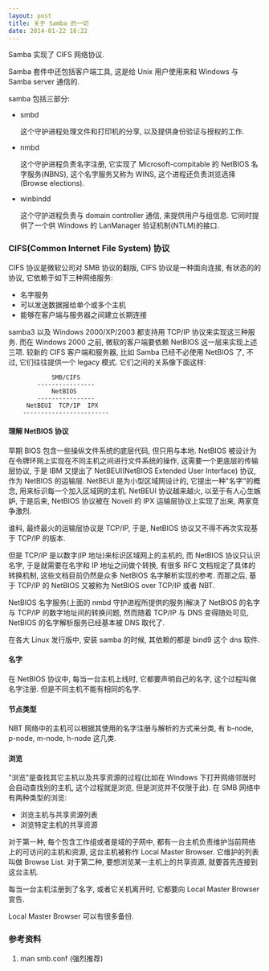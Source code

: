 ```yaml
---
layout: post
title: 关于 Samba 的一切
date: 2014-01-22 16:22
---
```


Samba 实现了 CIFS 网络协议.

Samba 套件中还包括客户端工具, 这是给 Unix 用户使用来和 Windows 与 Samba server 通信的.

samba 包括三部分:

*   smbd
    
    这个守护进程处理文件和打印机的分享, 以及提供身份验证与授权的工作.

*   nmbd

    这个守护进程负责名字注册, 它实现了 Microsoft-compitable 的 NetBIOS 名字服务(NBNS), 这个名字服务又称为 WINS, 这个进程还负责浏览选择(Browse elections).

*   winbindd

    这个守护进程负责与 domain controller 通信, 来提供用户与组信息. 它同时提供了一个供 Windows 的 LanManager 验证机制(NTLM)的接口.

### CIFS(Common Internet File System) 协议

CIFS 协议是微软公司对 SMB 协议的翻版, CIFS 协议是一种面向连接, 有状态的的协议, 它依赖于如下三种网络服务:

*   名字服务
*   可以发送数据报给单个或多个主机
*   能够在客户端与服务器之间建立长期连接

samba3 以及 Windows 2000/XP/2003 都支持用 TCP/IP 协议来实现这三种服务. 而在 Windows 2000 之前, 微软的客户端要依赖 NetBIOS 这一层来实现上述三项. 较新的 CIFS 客户端和服务器, 比如 Samba 已经不必使用 NetBIOS 了, 不过, 它们往往提供一个 legacy 模式. 它们之间的关系像下面这样: 

                SMB/CIFS
            ----------------
                NetBIOS
            ----------------
         NetBEUI  TCP/IP  IPX
        ------------------------

#### 理解 NetBIOS 协议

早期 BIOS 包含一些操纵文件系统的底层代码, 但只用与本地. NetBIOS 被设计为在令牌环网上实现在不同主机之间进行文件系统的操作, 这需要一个更底层的传输层协议, 于是 IBM 又提出了 NetBEUI(NetBIOS Extended User Interface) 协议, 作为 NetBIOS 的运输层. NetBEUI 是为小型区域网设计的, 它提出一种"名字"的概念, 用来标识每一个加入区域网的主机. NetBEUI 协议越来越火, 以至于有人心生嫉妒, 于是后来, NetBIOS 协议被在 Novell 的 IPX 运输层协议上实现了出来, 两家竞争激烈.

谁料, 最终最火的运输层协议是 TCP/IP, 于是, NetBIOS 协议又不得不再次实现基于 TCP/IP 的版本.

但是 TCP/IP 是以数字(IP 地址)来标识区域网上的主机的, 而 NetBIOS 协议只认识名字, 于是就需要在名字和 IP 地址之间做个转换, 有很多 RFC 文档规定了具体的转换机制, 这些文档目前仍然是众多 NetBIOS 名字解析实现的参考. 而那之后, 基于 TCP/IP 的 NetBIOS 又被称为 NetBIOS over TCP/IP 或者 NBT.

NetBIOS 名字服务(上面的 nmbd 守护进程所提供的服务)解决了 NetBIOS 的名字与 TCP/IP 的数字地址间的转换问题, 然而随着 TCP/IP 与 DNS 变得随处可见, NetBIOS 的名字解析服务已经基本被 DNS 取代了.

在各大 Linux 发行版中, 安装 samba 的时候, 其依赖的都是 bind9 这个 dns 软件.

#### 名字

在 NetBIOS 协议中, 每当一台主机上线时, 它都要声明自己的名字, 这个过程叫做名字注册. 但是不同主机不能有相同的名字.

#### 节点类型

NBT 网络中的主机可以根据其使用的名字注册与解析的方式来分类, 有 b-node, p-node, m-node, h-node 这几类. 

#### 浏览

"浏览"是查找其它主机以及共享资源的过程(比如在 Windows 下打开网络邻居时会自动查找别的主机, 这个过程就是浏览, 但是浏览并不仅限于此). 在 SMB 网络中有两种类型的浏览:

*   浏览主机与共享资源列表
*   浏览特定主机的共享资源

对于第一种, 每个包含工作组或者是域的子网中, 都有一台主机负责维护当前网络上的可访问的主机和资源, 这台主机被称作 Local Master Browser. 它维护的列表叫做 Browse List. 对于第二种, 要想浏览某一主机上的共享资源, 就要首先连接到这台主机.

每当一台主机注册到了名字, 或者它关机离开时, 它都要向 Local Master Browser 宣告.

Local Master Browser 可以有很多备份.


### 参考资料

1.  man smb.conf (强烈推荐)

